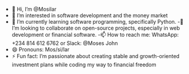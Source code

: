 - 👋 Hi, I’m @Mosilar
- 👀 I’m interested in software development and the money market
- 🌱 I’m currently learning software programming, specifically Python.
-💞️ I’m looking to collaborate on open-source projects, especially in web development or financial software.
-📫 How to reach me: WhatsApp: +234 814 612 6762 or Slack: @Moses John
- 😄 Pronouns: Mos/si/lar
- ⚡ Fun fact: I’m passionate about creating stable and growth-oriented investment plans while coding my way to financial freedom

<!---
Mosilar/Mosilar is a ✨ special ✨ repository because its `README.md` (this file) appears on your GitHub profile.
You can click the Preview link to take a look at your changes.
--->
